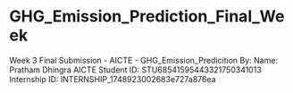 # GHG_Emission_Prediction_Final_Week
Week 3 Final Submission - AICTE - GHG_Emission_Predicition By: Name: Pratham Dhingra AICTE Student ID: STU68541595443321750341013 Internship ID: INTERNSHIP_1748923002683e727a876ea
